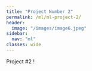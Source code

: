 ```yaml
---
title: "Project Number 2"
permalink: /ml/ml-project-2/
header:
  image: "/images/image6.jpeg"
sidebar:
  nav: "ml"
classes: wide
---
```


Project #2 !
